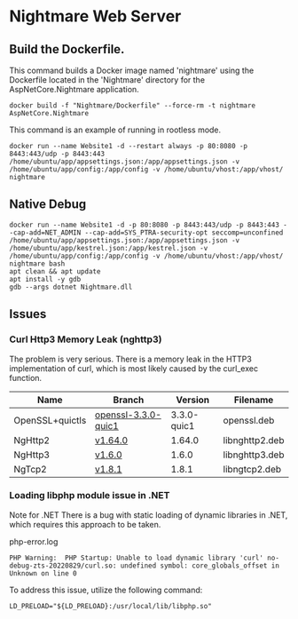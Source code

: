 ﻿# Nightmare Web Server

## Build the Dockerfile.

This command builds a Docker image named 'nightmare' using the Dockerfile located in the 'Nightmare' directory for the AspNetCore.Nightmare application.

```console
docker build -f "Nightmare/Dockerfile" --force-rm -t nightmare AspNetCore.Nightmare
```

This command is an example of running in rootless mode.

```console
docker run --name Website1 -d --restart always -p 80:8080 -p 8443:443/udp -p 8443:443 /home/ubuntu/app/appsettings.json:/app/appsettings.json -v /home/ubuntu/app/config:/app/config -v /home/ubuntu/vhost:/app/vhost/ nightmare
```

## Native Debug

```console
docker run --name Website1 -d -p 80:8080 -p 8443:443/udp -p 8443:443 --cap-add=NET_ADMIN --cap-add=SYS_PTRA-security-opt seccomp=unconfined /home/ubuntu/app/appsettings.json:/app/appsettings.json -v /home/ubuntu/app/kestrel.json:/app/kestrel.json -v /home/ubuntu/app/config:/app/config -v /home/ubuntu/vhost:/app/vhost/ nightmare bash
apt clean && apt update
apt install -y gdb
gdb --args dotnet Nightmare.dll
```


## Issues

### Curl Http3 Memory Leak (nghttp3)

The problem is very serious.
There is a memory leak in the HTTP3 implementation of curl, which is most likely caused by the curl_exec function.

| Name | Branch | Version | Filename |
| --- | --- | --- | --- |
| OpenSSL+quictls | [openssl-3.3.0-quic1](https://github.com/quictls/openssl/tree/openssl-3.3.0-quic1) | 3.3.0-quic1 | openssl.deb |
| NgHttp2 | [v1.64.0](https://github.com/nghttp2/nghttp2/tree/v1.64.0) | 1.64.0 | libnghttp2.deb |
| NgHttp3 | [v1.6.0](https://github.com/ngtcp2/nghttp3/tree/v1.6.0) | 1.6.0 | libnghttp3.deb |
| NgTcp2 | [v1.8.1](https://github.com/ngtcp2/ngtcp2/tree/v1.8.1) | 1.8.1 | libngtcp2.deb |

### Loading libphp module issue in .NET

Note for .NET
There is a bug with static loading of dynamic libraries in .NET, which requires this approach to be taken.

php-error.log

	PHP Warning:  PHP Startup: Unable to load dynamic library 'curl' no-debug-zts-20220829/curl.so: undefined symbol: core_globals_offset in Unknown on line 0

To address this issue, utilize the following command:

	LD_PRELOAD="${LD_PRELOAD}:/usr/local/lib/libphp.so"
